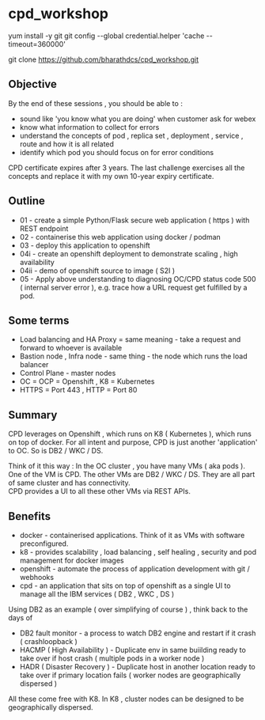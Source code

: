 # cpd_workshop

yum install -y git
git config --global credential.helper 'cache --timeout=360000'

git clone https://github.com/bharathdcs/cpd_workshop.git


## Objective 

By the end of these sessions , you should be able to :

- sound like 'you know what you are doing' when customer ask for webex
- know what information to collect for errors
- understand the concepts of pod , replica set , deployment , service , route and how it is all related
- identify which pod you should focus on for error conditions

CPD certificate expires after 3 years.  The last challenge exercises all the concepts and replace it with my own 10-year expiry certificate.

## Outline 

- 01 - create a simple Python/Flask secure web application ( https ) with REST  endpoint
- 02 - containerise this web application using docker / podman
- 03 - deploy this application to openshift
- 04i - create an openshift deployment to demonstrate scaling , high availability
- 04ii - demo of openshift source to image ( S2I )
- 05 - Apply above understanding to diagnosing OC/CPD status code 500 ( internal server error ), e.g. trace how a URL request get fulfilled by a pod.

## Some terms

- Load balancing and HA Proxy = same meaning - take a request and forward to whoever is available
- Bastion node , Infra node - same thing - the node which runs the load balancer
- Control Plane - master nodes
- OC = OCP = Openshift , K8 = Kubernetes
- HTTPS = Port 443 , HTTP = Port 80

## Summary

CPD leverages on Openshift , which runs on K8 ( Kubernetes ), which runs on top of docker.  For all intent and purpose, CPD is just another 'application' to OC.  So is DB2 / WKC / DS.

Think of it this way :  In the OC cluster , you have many VMs ( aka pods ).  One of the VM is CPD.  The other VMs are DB2 / WKC / DS.  They are all part of same cluster and has connectivity.  
CPD provides a UI to all these other VMs via REST APIs.

## Benefits

- docker - containerised applications.  Think of it as VMs with software preconfigured.
- k8 - provides scalability , load balancing , self healing , security and pod management for docker images
- openshift - automate the process of application development with git / webhooks
- cpd - an application that sits on top of openshift as a single UI to manage all the IBM services ( DB2 , WKC , DS )

Using DB2 as an example ( over simplifying of course ) , think back to the days of 

- DB2 fault monitor - a process to watch DB2 engine and restart if it crash  ( crashloopback )
- HACMP ( High Availability ) - Duplicate env in same buiilding ready to take over if host crash ( multiple pods in a worker node )
- HADR ( Disaster Recovery ) - Duplicate host in another location ready to take over if primary location fails ( worker nodes are geographically dispersed )

All these come free with K8.  In K8 , cluster nodes can be designed to be geographically dispersed.
